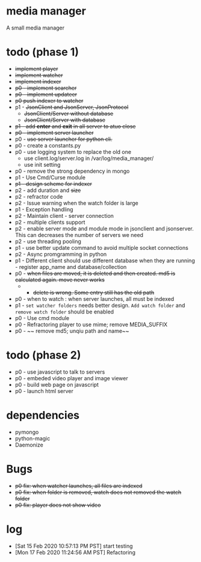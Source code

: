 # media manager
A small media manager 

# todo (phase 1)
* ~~implement player~~
* ~~implement watcher~~
* ~~implement indexer~~
* ~~p0 - implement searcher~~
* ~~p0 - implement updateer~~ 
* ~~p0 push indexer to watcher~~
* p1 - ~~JsonClient and JsonServer, JsonProtocol~~
    * ~~JsonClient/Server without database~~
    * ~~JsonClient/Server with database~~
* ~~p1 - add __enter__ and __exit__ in all server to atuo close~~
* ~~p0 - implement server launcher~~
* p0 - ~~use server launcher for python cli.~~ 
* p0 - create a constants.py
* p0 - use logging system to replace the old one
    * use client.log/server.log in /var/log/media\_manager/
    * use init setting
* p0 - remove the strong dependency in mongo
* p1 - Use Cmd/Curse module
* ~~p1 - design scheme for indexer~~
* p2 - add duration and ~~size~~
* p2 - refractor code
* p2 - Issue warning when the watch folder is large
* p1 - Exception handling
* p2 - Maintain client - server connection
* p2 - multiple clients support
* p2 - enable server mode and module mode in jsonclient and jsonserver. This can decreases the number of servers we need
* p2 - use threading pooling
* p1 - use better update command to avoid multiple socket connections
* p2 - Async promgramming in python
* p1 - Different client should use different database when they are running - register app\_name and database/collection
* p0 - ~~when files are moved, it is deleted and then created. md5 is calculated again. move never works~~
    * - ~~delete is wrong. Some entry still has the old path~~
* p0 - when to watch : when server launches, all must be indexed
* p1 - `set watcher folders` needs better design. `Add watch folder` and `remove watch folder` should be enabled
* p0 - Use cmd module
* p0 - Refractoring player to use mime; remove MEDIA\_SUFFIX
* p0 - ~~ remove md5; unqiu path and name~~

# todo (phase 2)
* p0 - use javascript to talk to servers
* p0 - embeded video player and image viewer
* p0 - build web page on javascript 
* p0 - launch html server

# dependencies
* pymongo
* python-magic
* Daemonize

# Bugs
* ~~p0 fix: when watcher launches, all files are indexed~~
* ~~p0 fix: when folder is removed, watch does not removed the watch folder~~
* ~~p0 fix: player does not show video~~

# log
* [Sat 15 Feb 2020 10:57:13 PM PST] start testing
* [Mon 17 Feb 2020 11:24:56 AM PST] Refactoring
